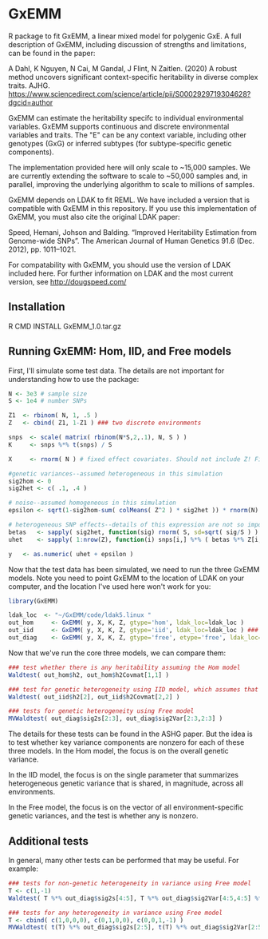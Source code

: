 # GxEMM
R package to fit GxEMM,  a linear mixed model for polygenic GxE. A full description of GxEMM, including discussion of strengths and limitations, can be found in the paper:

A Dahl, K Nguyen, N Cai, M Gandal, J Flint, N Zaitlen. (2020) A robust method uncovers significant context-specific heritability in diverse complex traits. AJHG. https://www.sciencedirect.com/science/article/pii/S0002929719304628?dgcid=author


GxEMM can estimate the heritability specifc to individual environmental variables. GxEMM supports continuous and discrete environmental variables and traits. The "E" can be any context variable, including other genotypes (GxG) or inferred subtypes (for subtype-specific genetic components).

The implementation provided here will only scale to ~15,000 samples. We are currently extending the software to scale to ~50,000 samples and, in parallel, improving the underlying algorithm to scale to millions of samples.

GxEMM depends on LDAK to fit REML. We have included a version that is compatible with GxEMM in this repository. If you use this implementation of GxEMM, you must also cite the original LDAK paper:

Speed, Hemani, Johson and Balding. “Improved Heritability Estimation from Genome-wide SNPs”. The American Journal of Human Genetics 91.6 (Dec. 2012), pp. 1011–1021.

For compatability with GxEMM, you should use the version of LDAK included here. For further information on LDAK and the most current version, see http://dougspeed.com/

## Installation
R CMD INSTALL GxEMM_1.0.tar.gz

## Running GxEMM: Hom, IID, and Free models

First, I'll simulate some test data. The details are not important for understanding how to use the package:
```R
N <- 3e3 # sample size
S <- 1e4 # number SNPs

Z1  <- rbinom( N, 1, .5 )
Z   <- cbind( Z1, 1-Z1 ) ### two discrete environments

snps  <- scale( matrix( rbinom(N*S,2,.1), N, S ) )
K     <- snps %*% t(snps) / S

X     <- rnorm( N ) # fixed effect covariates. Should not include Z! Fixed effects of Z are added internally by GxEMM

#genetic variances--assumed heterogeneous in this simulation
sig2hom <- 0
sig2het <- c( .1, .4 )

# noise--assumed homogeneous in this simulation
epsilon	<- sqrt(1-sig2hom-sum( colMeans( Z^2 ) * sig2het )) * rnorm(N)

# heterogeneous SNP effects--details of this expression are not so important
betas	<- sapply( sig2het, function(sig) rnorm( S, sd=sqrt( sig/S ) ) )
uhet	<- sapply( 1:nrow(Z), function(i) snps[i,] %*% ( betas %*% Z[i,] ) )

y   <- as.numeric( uhet + epsilon )
```

Now that the test data has been simulated, we need to run the three GxEMM models. Note you need to point GxEMM to the location of LDAK on your computer, and the location I've used here won't work for you:
```R
library(GxEMM)

ldak_loc  <- "~/GxEMM/code/ldak5.linux "
out_hom		<- GxEMM( y, X, K, Z, gtype='hom', ldak_loc=ldak_loc )
out_iid		<- GxEMM( y, X, K, Z, gtype='iid', ldak_loc=ldak_loc ) ### need to add etype='iid' for non-discrete environments
out_diag	<- GxEMM( y, X, K, Z, gtype='free', etype='free', ldak_loc=ldak_loc )
```

Now that we've run the core three models, we can compare them:
```R
### test whether there is any heritability assuming the Hom model
Waldtest( out_hom$h2, out_hom$h2Covmat[1,1] )   

### test for genetic heterogeneity using IID model, which assumes that h2 is equal across all environments
Waldtest( out_iid$h2[2], out_iid$h2Covmat[2,2] )

### tests for genetic heterogeneity using Free model
MVWaldtest( out_diag$sig2s[2:3], out_diag$sig2Var[2:3,2:3] ) 
```
The details for these tests can be found in the ASHG paper. But the idea is to test whether key variance components are nonzero for each of these three models. In the Hom model, the focus is on the overall genetic variance. 

In the IID model, the focus is on the single parameter that summarizes heterogeneous genetic variance that is shared, in magnitude, across all environments.

In the Free model, the focus is on the vector of all environment-specific genetic variances, and the test is whether any is nonzero. 

## Additional tests

In general, many other tests can be performed that may be useful. For example:
```R
### tests for non-genetic heterogeneity in variance using Free model
T <- c(1,-1)
Waldtest( T %*% out_diag$sig2s[4:5], T %*% out_diag$sig2Var[4:5,4:5] %*% T )

### tests for any heterogeneity in variance using Free model
T <- cbind( c(1,0,0,0), c(0,1,0,0), c(0,0,1,-1) )
MVWaldtest( t(T) %*% out_diag$sig2s[2:5], t(T) %*% out_diag$sig2Var[2:5,2:5] %*% T )
```
